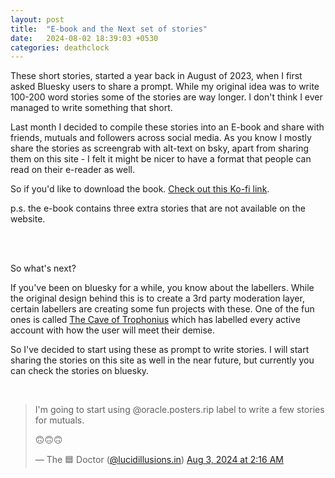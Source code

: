 ```yaml
---
layout: post
title:  "E-book and the Next set of stories"
date:   2024-08-02 18:39:03 +0530
categories: deathclock
---
```


These short stories, started a year back in August of 2023, when I first asked Bluesky users to share a prompt. While my original idea was to write 100-200 word stories some of the stories are way longer. I don't think I ever managed to write something that short. 

Last month I decided to compile these stories into an E-book and share with friends, mutuals and followers across social media. As you know I mostly share the stories as screengrab with alt-text on bsky, apart from sharing them on this site - I felt it might be nicer to have a format that people can read on their e-reader as well. 

So if you'd like to download the book. [Check out this Ko-fi link](https://ko-fi.com/s/d33c50d04d). 

p.s. the e-book contains three extra stories that are not available on the website.

<br>
<br>

So what's next? 

If you've been on bluesky for a while, you know about the labellers. While the original design behind this is to create a 3rd party moderation layer, certain labellers are creating some fun projects with these. One of the fun ones is called [The Cave of Trophonius](https://bsky.app/profile/did:plc:fqfzpua2rp5io5nmxcixvdvm) which has labelled every active account with how the user will meet their demise. 

So I've decided to start using these as prompt to write stories. I will start sharing the stories on this site as well in the near future, but currently you can check the stories on bluesky.

<br>

<blockquote class="bluesky-embed" data-bluesky-uri="at://did:plc:36h6ttx2g23zqr4accilbvo7/app.bsky.feed.post/3kyr7qa7dcs2w" data-bluesky-cid="bafyreiatm32bhvl7sqgnyabm3nwrt6febxx6zdjv2f4lag26gmhk25a264"><p lang="en">I&#x27;m going to start using @oracle.posters.rip label to write a few stories for mutuals. 

🙃🙃🙃</p>&mdash; The 🟦 Doctor (<a href="https://bsky.app/profile/did:plc:36h6ttx2g23zqr4accilbvo7?ref_src=embed">@lucidillusions.in</a>) <a href="https://bsky.app/profile/did:plc:36h6ttx2g23zqr4accilbvo7/post/3kyr7qa7dcs2w?ref_src=embed">Aug 3, 2024 at 2:16 AM</a></blockquote><script async src="https://embed.bsky.app/static/embed.js" charset="utf-8"></script>
